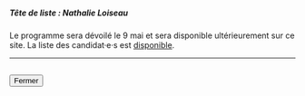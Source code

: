 ##### Tête de liste : Nathalie Loiseau

Le programme sera dévoilé le 9 mai et sera disponible ultérieurement sur ce site. La liste des candidat·e·s est [disponible](https://eu-renaissance.org/fr/candidates).

<hr>
<h2><button class="btn btn-default btn-sm" onclick="lremclose()">Fermer</button></h2>
